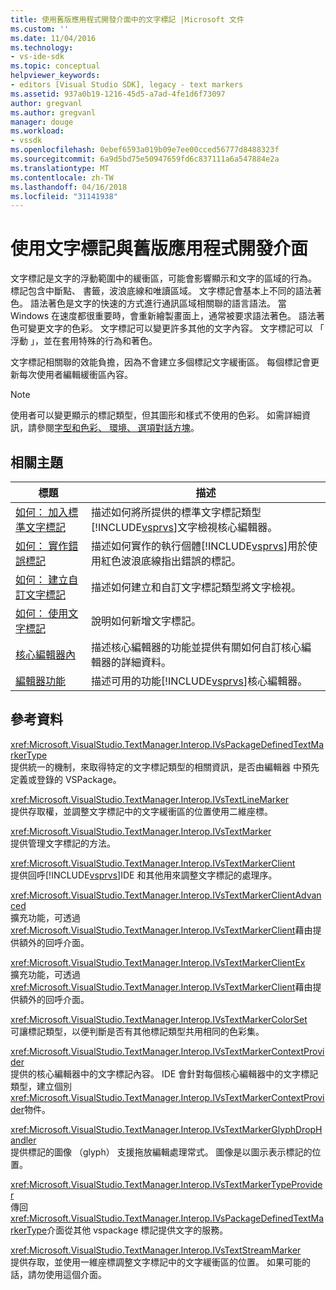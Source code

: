```yaml
---
title: 使用舊版應用程式開發介面中的文字標記 |Microsoft 文件
ms.custom: ''
ms.date: 11/04/2016
ms.technology:
- vs-ide-sdk
ms.topic: conceptual
helpviewer_keywords:
- editors [Visual Studio SDK], legacy - text markers
ms.assetid: 937a0b19-1216-45d5-a7ad-4fe1d6f73097
author: gregvanl
ms.author: gregvanl
manager: douge
ms.workload:
- vssdk
ms.openlocfilehash: 0ebef6593a019b09e7ee00cced56777d8488323f
ms.sourcegitcommit: 6a9d5bd75e50947659fd6c837111a6a547884e2a
ms.translationtype: MT
ms.contentlocale: zh-TW
ms.lasthandoff: 04/16/2018
ms.locfileid: "31141938"
---
```

# <a name="using-text-markers-with-the-legacy-api"></a>使用文字標記與舊版應用程式開發介面
文字標記是文字的浮動範圍中的緩衝區，可能會影響顯示和文字的區域的行為。 標記包含中斷點、 書籤，波浪底線和唯讀區域。 文字標記會基本上不同的語法著色。 語法著色是文字的快速的方式進行通訊區域相關聯的語言語法。 當 Windows 在速度都很重要時，會重新繪製畫面上，通常被要求語法著色。 語法著色可變更文字的色彩。 文字標記可以變更許多其他的文字內容。 文字標記可以 「 浮動 」，並在套用特殊的行為和著色。  
  
 文字標記相關聯的效能負擔，因為不會建立多個標記文字緩衝區。 每個標記會更新每次使用者編輯緩衝區內容。  
  
> [!NOTE]
>  使用者可以變更顯示的標記類型，但其圖形和樣式不使用的色彩。 如需詳細資訊，請參閱[字型和色彩、 環境、 選項對話方塊](../ide/reference/fonts-and-colors-environment-options-dialog-box.md)。  
  
## <a name="related-topics"></a>相關主題  
  
|標題|描述|  
|-----------|-----------------|  
|[如何： 加入標準文字標記](../extensibility/how-to-add-standard-text-markers.md)|描述如何將所提供的標準文字標記類型[!INCLUDE[vsprvs](../code-quality/includes/vsprvs_md.md)]文字檢視核心編輯器。|  
|[如何： 實作錯誤標記](../extensibility/how-to-implement-error-markers.md)|描述如何實作的執行個體[!INCLUDE[vsprvs](../code-quality/includes/vsprvs_md.md)]用於使用紅色波浪底線指出錯誤的標記。|  
|[如何： 建立自訂文字標記](../extensibility/how-to-create-custom-text-markers.md)|描述如何建立和自訂文字標記類型將文字檢視。|  
|[如何： 使用文字標記](../extensibility/how-to-use-text-markers.md)|說明如何新增文字標記。|  
|[核心編輯器內](../extensibility/inside-the-core-editor.md)|描述核心編輯器的功能並提供有關如何自訂核心編輯器的詳細資料。|  
|[編輯器功能](http://msdn.microsoft.com/en-us/bdac940d-1f14-4019-a01f-fd0bb3dc7198)|描述可用的功能[!INCLUDE[vsprvs](../code-quality/includes/vsprvs_md.md)]核心編輯器。|  
  
## <a name="reference"></a>參考資料  
 <xref:Microsoft.VisualStudio.TextManager.Interop.IVsPackageDefinedTextMarkerType>  
 提供統一的機制，來取得特定的文字標記類型的相關資訊，是否由編輯器 中預先定義或登錄的 VSPackage。  
  
 <xref:Microsoft.VisualStudio.TextManager.Interop.IVsTextLineMarker>  
 提供存取權，並調整文字標記中的文字緩衝區的位置使用二維座標。  
  
 <xref:Microsoft.VisualStudio.TextManager.Interop.IVsTextMarker>  
 提供管理文字標記的方法。  
  
 <xref:Microsoft.VisualStudio.TextManager.Interop.IVsTextMarkerClient>  
 提供回呼[!INCLUDE[vsprvs](../code-quality/includes/vsprvs_md.md)]IDE 和其他用來調整文字標記的處理序。  
  
 <xref:Microsoft.VisualStudio.TextManager.Interop.IVsTextMarkerClientAdvanced>  
 擴充功能，可透過<xref:Microsoft.VisualStudio.TextManager.Interop.IVsTextMarkerClient>藉由提供額外的回呼介面。  
  
 <xref:Microsoft.VisualStudio.TextManager.Interop.IVsTextMarkerClientEx>  
 擴充功能，可透過<xref:Microsoft.VisualStudio.TextManager.Interop.IVsTextMarkerClient>藉由提供額外的回呼介面。  
  
 <xref:Microsoft.VisualStudio.TextManager.Interop.IVsTextMarkerColorSet>  
 可讓標記類型，以便判斷是否有其他標記類型共用相同的色彩集。  
  
 <xref:Microsoft.VisualStudio.TextManager.Interop.IVsTextMarkerContextProvider>  
 提供的核心編輯器中的文字標記內容。 IDE 會針對每個核心編輯器中的文字標記類型，建立個別<xref:Microsoft.VisualStudio.TextManager.Interop.IVsTextMarkerContextProvider>物件。  
  
 <xref:Microsoft.VisualStudio.TextManager.Interop.IVsTextMarkerGlyphDropHandler>  
 提供標記的圖像 （glyph） 支援拖放編輯處理常式。 圖像是以圖示表示標記的位置。  
  
 <xref:Microsoft.VisualStudio.TextManager.Interop.IVsTextMarkerTypeProvider>  
 傳回<xref:Microsoft.VisualStudio.TextManager.Interop.IVsPackageDefinedTextMarkerType>介面從其他 vspackage 標記提供文字的服務。  
  
 <xref:Microsoft.VisualStudio.TextManager.Interop.IVsTextStreamMarker>  
 提供存取，並使用一維座標調整文字標記中的文字緩衝區的位置。 如果可能的話，請勿使用這個介面。
